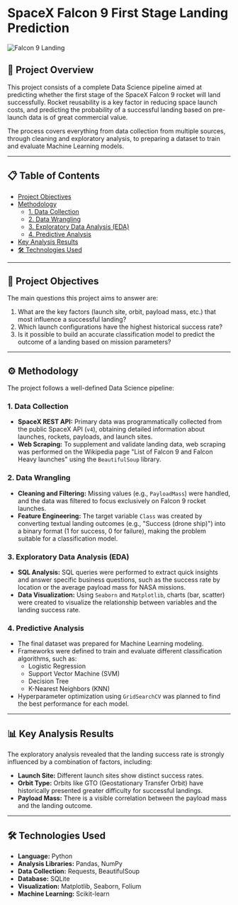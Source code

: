 # SpaceX Falcon 9 First Stage Landing Prediction

![Falcon 9 Landing](https://i.ytimg.com/vi/D0yhZ0ZhRjo/maxresdefault.jpg)

## 📖 Project Overview

This project consists of a complete Data Science pipeline aimed at predicting whether the first stage of the SpaceX Falcon 9 rocket will land successfully. Rocket reusability is a key factor in reducing space launch costs, and predicting the probability of a successful landing based on pre-launch data is of great commercial value.

The process covers everything from data collection from multiple sources, through cleaning and exploratory analysis, to preparing a dataset to train and evaluate Machine Learning models.

---

## 📋 Table of Contents

* [Project Objectives](#-project-objectives)
* [Methodology](#-methodology)
    * [1. Data Collection](#1-data-collection)
    * [2. Data Wrangling](#2-data-wrangling)
    * [3. Exploratory Data Analysis (EDA)](#3-exploratory-data-analysis-eda)
    * [4. Predictive Analysis](#4-predictive-analysis)
* [Key Analysis Results](#-key-analysis-results)
* [🛠️ Technologies Used](#-technologies-used)

---

## 🎯 Project Objectives

The main questions this project aims to answer are:

1.  What are the key factors (launch site, orbit, payload mass, etc.) that most influence a successful landing?
2.  Which launch configurations have the highest historical success rate?
3.  Is it possible to build an accurate classification model to predict the outcome of a landing based on mission parameters?

---

## ⚙️ Methodology

The project follows a well-defined Data Science pipeline:

### 1. Data Collection

* **SpaceX REST API:** Primary data was programmatically collected from the public SpaceX API (`v4`), obtaining detailed information about launches, rockets, payloads, and launch sites.
* **Web Scraping:** To supplement and validate landing data, web scraping was performed on the Wikipedia page "List of Falcon 9 and Falcon Heavy launches" using the `BeautifulSoup` library.

### 2. Data Wrangling

* **Cleaning and Filtering:** Missing values (e.g., `PayloadMass`) were handled, and the data was filtered to focus exclusively on Falcon 9 rocket launches.
* **Feature Engineering:** The target variable `Class` was created by converting textual landing outcomes (e.g., "Success (drone ship)") into a binary format (1 for success, 0 for failure), making the problem suitable for a classification model.

### 3. Exploratory Data Analysis (EDA)

* **SQL Analysis:** SQL queries were performed to extract quick insights and answer specific business questions, such as the success rate by location or the average payload mass for NASA missions.
* **Data Visualization:** Using `Seaborn` and `Matplotlib`, charts (bar, scatter) were created to visualize the relationship between variables and the landing success rate.

### 4. Predictive Analysis

* The final dataset was prepared for Machine Learning modeling.
* Frameworks were defined to train and evaluate different classification algorithms, such as:
    * Logistic Regression
    * Support Vector Machine (SVM)
    * Decision Tree
    * K-Nearest Neighbors (KNN)
* Hyperparameter optimization using `GridSearchCV` was planned to find the best performance for each model.

---

## 📊 Key Analysis Results

The exploratory analysis revealed that the landing success rate is strongly influenced by a combination of factors, including:
* **Launch Site:** Different launch sites show distinct success rates.
* **Orbit Type:** Orbits like GTO (Geostationary Transfer Orbit) have historically presented greater difficulty for successful landings.
* **Payload Mass:** There is a visible correlation between the payload mass and the landing outcome.

---

## 🛠️ Technologies Used

* **Language:** Python
* **Analysis Libraries:** Pandas, NumPy
* **Data Collection:** Requests, BeautifulSoup
* **Database:** SQLite
* **Visualization:** Matplotlib, Seaborn, Folium
* **Machine Learning:** Scikit-learn
